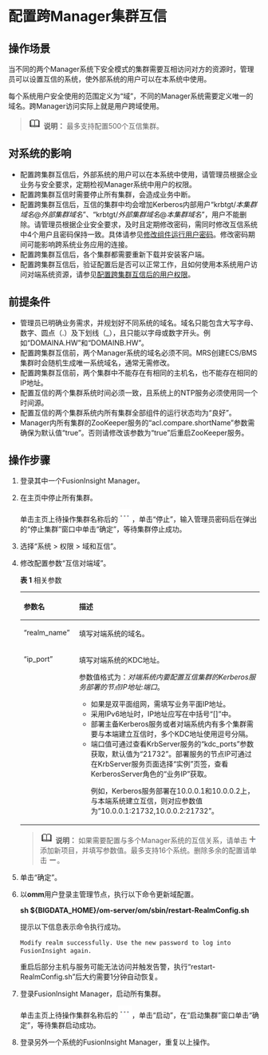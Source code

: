 # 配置跨Manager集群互信<a name="admin_guide_000177"></a>

## 操作场景<a name="zh-cn_topic_0263899286_s5a609b053dbc44dfb2ffbaff94d20def"></a>

当不同的两个Manager系统下安全模式的集群需要互相访问对方的资源时，管理员可以设置互信的系统，使外部系统的用户可以在本系统中使用。

每个系统用户安全使用的范围定义为“域”，不同的Manager系统需要定义唯一的域名。跨Manager访问实际上就是用户跨域使用。

>![](public_sys-resources/icon-note.gif) **说明：** 
>最多支持配置500个互信集群。

## 对系统的影响<a name="zh-cn_topic_0263899286_s40a625688d3b490998c949ed964032b9"></a>

-   配置跨集群互信后，外部系统的用户可以在本系统中使用，请管理员根据企业业务与安全要求，定期检视Manager系统中用户的权限。
-   配置跨集群互信时需要停止所有集群，会造成业务中断。
-   配置跨集群互信后，互信的集群中均会增加Kerberos内部用户“krbtgt/_本集群域名_@_外部集群域名_”、“krbtgt/_外部集群域名_@_本集群域名_”，用户不能删除。请管理员根据企业安全要求，及时且定期修改密码，需同时修改互信系统中4个用户且密码保持一致。具体请参见[修改组件运行用户密码](修改组件运行用户密码-118.md#admin_guide_000257)。修改密码期间可能影响跨系统业务应用的连接。
-   配置跨集群互信后，各个集群都需要重新下载并安装客户端。
-   配置跨集群互信后，验证配置后是否可以正常工作，且如何使用本系统用户访问对端系统资源，请参见[配置跨集群互信后的用户权限](配置跨集群互信后的用户权限.md#admin_guide_000178)。

## 前提条件<a name="zh-cn_topic_0263899286_s536f2156a7c14aef9c8e147a43f2322c"></a>

-   管理员已明确业务需求，并规划好不同系统的域名。域名只能包含大写字母、数字、圆点（.）及下划线（\_），且只能以字母或数字开头。例如“DOMAINA.HW”和“DOMAINB.HW”。
-   配置跨集群互信前，两个Manager系统的域名必须不同。MRS创建ECS/BMS集群时会随机生成唯一系统域名，通常无需修改。
-   配置跨集群互信前，两个集群中不能存在有相同的主机名，也不能存在相同的IP地址。
-   配置互信的两个集群系统时间必须一致，且系统上的NTP服务必须使用同一个时间源。
-   配置互信的两个集群系统内所有集群全部组件的运行状态均为“良好”。
-   Manager内所有集群的ZooKeeper服务的“acl.compare.shortName”参数需确保为默认值“true”。否则请修改该参数为“true”后重启ZooKeeper服务。

## 操作步骤<a name="zh-cn_topic_0263899286_section4462153619571"></a>

1.  登录其中一个FusionInsight Manager。
2.  在主页中停止所有集群。

    单击主页上待操作集群名称后的![](figures/zh-cn_image_0263899345.png)，单击“停止”，输入管理员密码后在弹出的“停止集群”窗口中单击“确定”，等待集群停止成功。

3.  选择“系统 \> 权限 \> 域和互信”。
4.  修改配置参数“互信对端域”。

    **表 1**  相关参数

    <a name="zh-cn_topic_0263899286_zh-cn_topic_0046737083_table58621757"></a>
    <table><thead align="left"><tr id="zh-cn_topic_0263899286_zh-cn_topic_0046737083_row57510483"><th class="cellrowborder" valign="top" width="23.11%" id="mcps1.2.3.1.1"><p id="zh-cn_topic_0263899286_zh-cn_topic_0046737083_p27837507"><a name="zh-cn_topic_0263899286_zh-cn_topic_0046737083_p27837507"></a><a name="zh-cn_topic_0263899286_zh-cn_topic_0046737083_p27837507"></a>参数名</p>
    </th>
    <th class="cellrowborder" valign="top" width="76.89%" id="mcps1.2.3.1.2"><p id="zh-cn_topic_0263899286_zh-cn_topic_0046737083_p40245567"><a name="zh-cn_topic_0263899286_zh-cn_topic_0046737083_p40245567"></a><a name="zh-cn_topic_0263899286_zh-cn_topic_0046737083_p40245567"></a>描述</p>
    </th>
    </tr>
    </thead>
    <tbody><tr id="zh-cn_topic_0263899286_zh-cn_topic_0046737083_row38665520"><td class="cellrowborder" valign="top" width="23.11%" headers="mcps1.2.3.1.1 "><p id="zh-cn_topic_0263899286_zh-cn_topic_0046737083_p44899454"><a name="zh-cn_topic_0263899286_zh-cn_topic_0046737083_p44899454"></a><a name="zh-cn_topic_0263899286_zh-cn_topic_0046737083_p44899454"></a>“realm_name”</p>
    </td>
    <td class="cellrowborder" valign="top" width="76.89%" headers="mcps1.2.3.1.2 "><p id="zh-cn_topic_0263899286_zh-cn_topic_0046737083_p12977168"><a name="zh-cn_topic_0263899286_zh-cn_topic_0046737083_p12977168"></a><a name="zh-cn_topic_0263899286_zh-cn_topic_0046737083_p12977168"></a>填写对端系统的域名。</p>
    </td>
    </tr>
    <tr id="zh-cn_topic_0263899286_zh-cn_topic_0046737083_row49685655"><td class="cellrowborder" valign="top" width="23.11%" headers="mcps1.2.3.1.1 "><p id="zh-cn_topic_0263899286_zh-cn_topic_0046737083_p65115082"><a name="zh-cn_topic_0263899286_zh-cn_topic_0046737083_p65115082"></a><a name="zh-cn_topic_0263899286_zh-cn_topic_0046737083_p65115082"></a>“ip_port”</p>
    </td>
    <td class="cellrowborder" valign="top" width="76.89%" headers="mcps1.2.3.1.2 "><p id="zh-cn_topic_0263899286_zh-cn_topic_0046737083_p39830327"><a name="zh-cn_topic_0263899286_zh-cn_topic_0046737083_p39830327"></a><a name="zh-cn_topic_0263899286_zh-cn_topic_0046737083_p39830327"></a>填写对端系统的KDC地址。</p>
    <p id="zh-cn_topic_0263899286_p1697818206272"><a name="zh-cn_topic_0263899286_p1697818206272"></a><a name="zh-cn_topic_0263899286_p1697818206272"></a>参数值格式为：<em id="zh-cn_topic_0263899286_i697812019276"><a name="zh-cn_topic_0263899286_i697812019276"></a><a name="zh-cn_topic_0263899286_i697812019276"></a>对端系统内要配置互信集群</em><em id="zh-cn_topic_0263899286_i6978152052717"><a name="zh-cn_topic_0263899286_i6978152052717"></a><a name="zh-cn_topic_0263899286_i6978152052717"></a>的Kerberos</em><em id="zh-cn_topic_0263899286_i199789207270"><a name="zh-cn_topic_0263899286_i199789207270"></a><a name="zh-cn_topic_0263899286_i199789207270"></a>服务部署的节点IP</em><em id="zh-cn_topic_0263899286_i89788209273"><a name="zh-cn_topic_0263899286_i89788209273"></a><a name="zh-cn_topic_0263899286_i89788209273"></a>地址:端口</em>。</p>
    <a name="zh-cn_topic_0263899286_ul0969192153916"></a><a name="zh-cn_topic_0263899286_ul0969192153916"></a><ul id="zh-cn_topic_0263899286_ul0969192153916"><li>如果是双平面组网，需填写业务平面IP地址。</li><li>采用IPv6地址时，IP地址应写在中括号“[]”中。</li><li>部署主备Kerberos服务或者对端系统内有多个集群需要与本端建立互信时，多个KDC地址使用逗号分隔。</li><li>端口值可通过查看KrbServer服务的“kdc_ports”参数获取，默认值为“21732”。部署服务的节点IP可通过在KrbServer服务页面选择“实例”页签，查看KerberosServer角色的“业务IP”获取。<p id="zh-cn_topic_0263899286_zh-cn_topic_0046737083_p18945981"><a name="zh-cn_topic_0263899286_zh-cn_topic_0046737083_p18945981"></a><a name="zh-cn_topic_0263899286_zh-cn_topic_0046737083_p18945981"></a>例如，Kerberos服务部署在10.0.0.1和10.0.0.2上，与本端系统建立互信，则对应参数值为“10.0.0.1:21732,10.0.0.2:21732”。</p>
    </li></ul>
    </td>
    </tr>
    </tbody>
    </table>

    >![](public_sys-resources/icon-note.gif) **说明：** 
    >如果需要配置与多个Manager系统的互信关系，请单击![](figures/a.png)添加新项目，并填写参数值。最多支持16个系统。删除多余的配置请单击![](figures/b.png)。

5.  单击“确定”。
6.  以**omm**用户登录主管理节点，执行以下命令更新域配置。

    **sh $\{BIGDATA\_HOME\}/om-server/om/sbin/restart-RealmConfig.sh**

    提示以下信息表示命令执行成功。

    ```
    Modify realm successfully. Use the new password to log into FusionInsight again.
    ```

    重启后部分主机与服务可能无法访问并触发告警，执行“restart-RealmConfig.sh”后大约需要1分钟自动恢复。

7.  登录FusionInsight Manager，启动所有集群。

    单击主页上待操作集群名称后的![](figures/zh-cn_image_0263899495.png)，单击“启动”，在“启动集群”窗口单击“确定”，等待集群启动成功。

8.  登录另外一个系统的FusionInsight Manager，重复以上操作。

